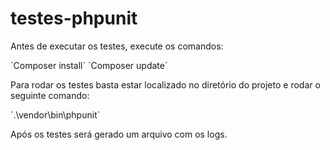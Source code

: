 # testes-phpunit

<p>Antes de executar os testes, execute os comandos:</p>
`Composer install`
`Composer update`
<p>Para rodar os testes basta estar localizado no diretório do projeto e rodar o seguinte comando:</p>
`.\vendor\bin\phpunit`
<p>Após os testes será gerado um arquivo com os logs.</p>
